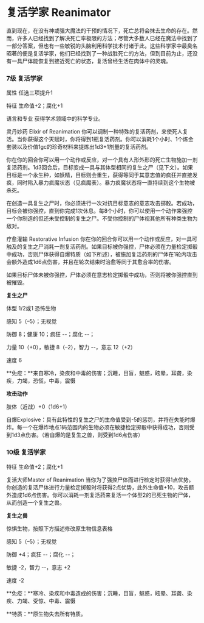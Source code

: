 # 复活学家 Reanimator

直到现在，在没有神或强大魔法的干预的情况下，死亡总将会抹去生命的存在。然而，许多人已经找到了解决死亡率极限的方法；尽管大多数人已经在魔法中找到了一部分答案，但也有一些敏锐的头脑利用科学技术付诸于此。这些科学家中最臭名昭著的便是复活学家，他们已经找到了一种战胜死亡的方法，但到目前为止，还没有一具尸体能恢复到接近死亡的状态，复活曾经生活在肉体中的灵魂。

### 7级 复活学家

属性 任选三项提升1

特征 生命值+2；腐化+1

语言和专业 获得学术领域中的科学专业。

灵丹妙药 Elixir of Reanimation
你可以调制一种特殊的复活药剂，来使死人复活。当你获得这个天赋时，你将得到1瓶复活药剂。你可以消耗1个小时、1个炼金套装以及价值1gc的珍奇材料来提炼出1d3+1剂量的复活药剂。

你在你的回合你可以用一个动作或反应，对一个具有人形外形的死亡生物施加一剂复活药剂。1d3回合后，目标变成一具与其体型相同的复生之尸（见下文）。如果目标是一个永生种，如妖精，目标则会重生，获得等同于其意志值的疯狂并直接发疯，同时陷入暴力疯魔状态（见疯魔表）。暴力疯魔状态将一直持续到这个生物被杀死。

在创造一具复生之尸时，你必须进行一次对抗目标意志的意志攻击掷骰。若成功，目标会被你强控，直到你完成1次休息。每8个小时，你可以使用一个动作来强控一个你制造的但还未受控制的复生之尸。不受你控制的尸体视其他所有种类生物为敌对。

疗愈灌输 Restorative Infusion
你在你的回合你可以用一个动作或反应，对一具可触及的复生之尸消耗一剂复活药剂。如果目标被你强控，尸体必须在力量检定掷骰中成功，否则尸体获得自爆特质（如下所述），被施加复活药剂的尸体在1轮内攻击会额外造成1d6点伤害，并且在轮次结束时治愈等同于其愈合率的伤害。

如果目标尸体未被你强控，尸体必须在意志检定掷骰中成功，否则将被你强控直到被摧毁。

**复生之尸**

体型 1/2或1 恐怖生物

感知 5（–5）；无视觉

防御 8；健康 10；疯狂 --；腐化 --；

力量 10（+0），敏捷 8（–2），智力 --，意志 12（+2）

速度 6

**免疫：**来自寒冷，染疾和中毒的伤害；沉睡，目盲，魅惑，眩晕，耳聋，染疾，力竭，恐慌，中毒，震慑

**攻击动作**

肢体（近战）+0（1d6+1）

自爆Explosive：具有此特性的复生之尸的生命值受到-5的惩罚，并将在失能时爆炸。每一个在爆炸地点1码范围内的生物必须在敏捷检定掷骰中获得成功，否则受到1d3点伤害。（若自爆的是复生之兽，则受到1d6点伤害）

### 10级 复活学家

特征 生命值+2；腐化+1

复活大师Master of Reanimation
当你为了强控尸体而进行检定时获得1点优势。你创造的复活尸体进行力量检定掷骰时将获得2点优势，此外生命值+10，攻击额外造成1d6点伤害。你可以消耗一剂复活药来复活一个体型2的已死生物的尸体，从而创造一个复生之兽。

**复生之兽**

惊惧生物，按照下方描述修改原生物信息表格

感知 5（–5）；无视觉

防御 +4；疯狂 --；腐化 --；

敏捷 -2，智力 --，意志 +2

速度 -2

**免疫：**寒冷、染疾和中毒造成的伤害；沉睡，目盲，魅惑，眩晕、耳聋、染疾、力竭、受惊、中毒、震慑

**特质：**原生物失去所有特质。
